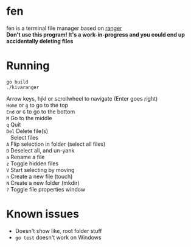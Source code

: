 # fen
fen is a terminal file manager based on [ranger](https://github.com/ranger/ranger)\
**Don't use this program! It's a work-in-progress and you could end up accidentally deleting files**

# Running
```
go build
./kivaranger
```

Arrow keys, hjkl or scrollwheel to navigate (Enter goes right) \
`Home` or `g` to go to the top \
`End` or `G` to go to the bottom \
`M` Go to the middle \
`q` Quit \
`Del` Delete file(s) \
` ` Select files \
`A` Flip selection in folder (select all files) \
`D` Deselect all, and un-yank \
`a` Rename a file \
`z` Toggle hidden files \
`V` Start selecting by moving \
`n` Create a new file (touch) \
`N` Create a new folder (mkdir) \
`?` Toggle file properties window

# Known issues
- Doesn't show like, root folder stuff
- `go test` doesn't work on Windows
